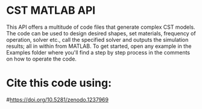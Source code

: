 # CST MATLAB API

This API offers a multitude of code files that generate complex CST models. The code can be used to design desired shapes, set materials, frequency of operation, solver etc., call the specified solver and outputs the simulation results; all in within from MATLAB. 
To get started, open any example in the Examples folder where you'll find a step by step process in the comments on how to operate the code.

# Cite this code using:
#https://doi.org/10.5281/zenodo.1237969
